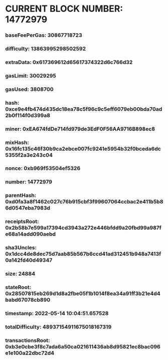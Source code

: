 # CURRENT BLOCK NUMBER: 14772979

### baseFeePerGas: 30867718723
### difficulty: 13863995298502592
### extraData: 0x617369612d65617374322d6c766d32
### gasLimit: 30029295
### gasUsed: 3808700
### hash: 0xce9e4fb474d435dc18ea78c5f96c9c5eff6079eb00bda70ad2b0f114f0d399a8
### miner: 0xEA674fdDe714fd979de3EdF0F56AA9716B898ec8
### mixHash: 0x16fc135c46f30b9ca2ebce007fc9241e5954b32f0bceda6dc5355f2a3e243c04
### nonce: 0xb969f53504ef5326
### number: 14772979
### parentHash: 0xd0fa3a8f1462c027c76b915cbf3f99607064ccbac2e411b5b86d0547eba7983d
### receiptsRoot: 0x2b58b7e599a17394cd3943a272e446bfdd9a20fbd99a987fe68a14add090aebd
### sha3Uncles: 0x1dcc4de8dec75d7aab85b567b6ccd41ad312451b948a7413f0a142fd40d49347
### size: 24884
### stateRoot: 0x28507815eb269d1d8a2fbe05f1b1014f8ea34a91ff3b21e4d4babd67078cb890
### timestamp: 2022-05-14 10:04:51.657528
### totalDifficulty: 48937154911675018167319
### transactionsRoot: 0xb3e0cbe3f8c7ada6a50ca021611436ab8d95821ec8bac096e1e100a22dbc72d4
